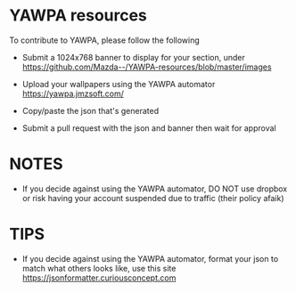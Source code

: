 # YAWPA resources

To contribute to YAWPA, please follow the following

- Submit a 1024x768 banner to display for your section, under https://github.com/Mazda--/YAWPA-resources/blob/master/images

- Upload your wallpapers using the YAWPA automator https://yawpa.jmzsoft.com/

- Copy/paste the json that's generated

- Submit a pull request with the json and banner then wait for approval


# NOTES

- If you decide against using the YAWPA automator, DO NOT use dropbox or risk having your account suspended due to traffic (their policy afaik)


# TIPS

- If you decide against using the YAWPA automator, format your json to match what others looks like, use this site https://jsonformatter.curiousconcept.com



